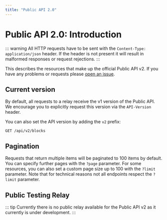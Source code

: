 ```yaml
---
title: "Public API 2.0"
---
```


# Public API 2.0: Introduction

::: warning
All HTTP requests have to be sent with the `Content-Type: application/json` header. If the header is not present it will result in malformed responses or request rejections.
:::

This describes the resources that make up the official Public API v2. If you have any problems or requests please [open an issue](https://github.com/ArkEcosystem/core/issues/new/choose).

## Current version

By default, all requests to a relay receive the v1 version of the Public API. We encourage you to explicitly request this version via the `API-Version` header.

You can also set the API version by adding the `v2` prefix:

```
GET /api/v2/blocks
```

## Pagination

Requests that return multiple items will be paginated to 100 items by default. You can specify further pages with the `?page` parameter. For some resources, you can also set a custom page size up to 100 with the `?limit` parameter. Note that for technical reasons not all endpoints respect the `?limit` parameter.

## Public Testing Relay

::: tip
Currently there is no public relay available for the Public API v2 as it currently is under development.
:::
